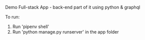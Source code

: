 Demo Full-stack App - back-end part of it using python & graphql

To run:
1. Run 'pipenv shell'
2. Run 'python manage.py runserver' in the app folder
